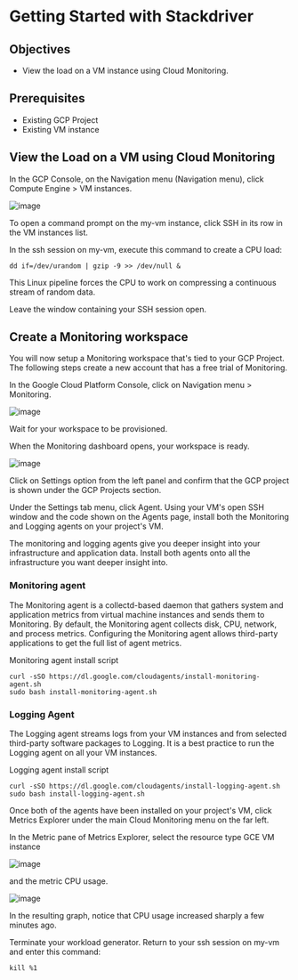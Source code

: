 # Getting Started with Stackdriver

## Objectives
- View the load on a VM instance using Cloud Monitoring.

## Prerequisites
- Existing GCP Project
- Existing VM instance

## View the Load on a VM using Cloud Monitoring

In the GCP Console, on the Navigation menu (Navigation menu), click Compute Engine > VM instances.

![image](https://user-images.githubusercontent.com/35857179/78962678-72e87780-7b27-11ea-91e1-93ac85d27ed6.png)

To open a command prompt on the my-vm instance, click SSH in its row in the VM instances list.

In the ssh session on my-vm, execute this command to create a CPU load:

```
dd if=/dev/urandom | gzip -9 >> /dev/null &
```

This Linux pipeline forces the CPU to work on compressing a continuous stream of random data.

Leave the window containing your SSH session open.

## Create a Monitoring workspace

You will now setup a Monitoring workspace that's tied to your GCP Project. The following steps create a new account that has a free trial of Monitoring.

In the Google Cloud Platform Console, click on Navigation menu > Monitoring.

![image](https://user-images.githubusercontent.com/35857179/78963038-b7284780-7b28-11ea-8ea5-f299f632f406.png)


Wait for your workspace to be provisioned.

When the Monitoring dashboard opens, your workspace is ready.

![image](https://user-images.githubusercontent.com/35857179/78963144-243bdd00-7b29-11ea-82d6-98cb190b4024.png)

Click on Settings option from the left panel and confirm that the GCP project is shown under the GCP Projects section.

Under the Settings tab menu, click Agent. Using your VM's open SSH window and the code shown on the Agents page, install both the Monitoring and Logging agents on your project's VM.

The monitoring and logging agents give you deeper insight into your infrastructure and application data. Install both agents onto all the infrastructure you want deeper insight into.

### Monitoring agent 
The Monitoring agent is a collectd-based daemon that gathers system and application metrics from virtual machine instances and sends them to Monitoring. By default, the Monitoring agent collects disk, CPU, network, and process metrics. Configuring the Monitoring agent allows third-party applications to get the full list of agent metrics.

Monitoring agent install script
```
curl -sSO https://dl.google.com/cloudagents/install-monitoring-agent.sh
sudo bash install-monitoring-agent.sh
```
### Logging Agent

The Logging agent streams logs from your VM instances and from selected third-party software packages to Logging. It is a best practice to run the Logging agent on all your VM instances.

Logging agent install script
```
curl -sSO https://dl.google.com/cloudagents/install-logging-agent.sh
sudo bash install-logging-agent.sh
```

Once both of the agents have been installed on your project's VM, click Metrics Explorer under the main Cloud Monitoring menu on the far left.

In the Metric pane of Metrics Explorer, select the resource type GCE VM instance 

![image](https://user-images.githubusercontent.com/35857179/78963379-dd9ab280-7b29-11ea-861b-2eb4ab5fa12b.png)

and the metric CPU usage.

![image](https://user-images.githubusercontent.com/35857179/78963396-f30fdc80-7b29-11ea-8198-e68ea8379e8e.png)

In the resulting graph, notice that CPU usage increased sharply a few minutes ago.

Terminate your workload generator. Return to your ssh session on my-vm and enter this command:

```
kill %1
```
